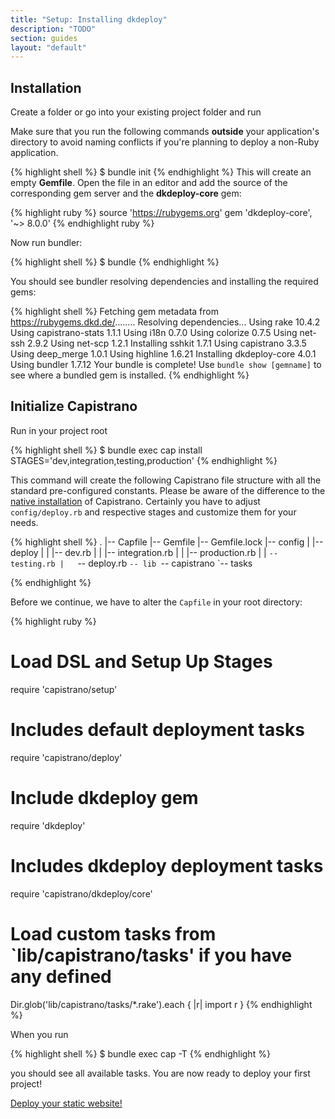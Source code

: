 ```yaml
---
title: "Setup: Installing dkdeploy"
description: "TODO"
section: guides
layout: "default"
---
```


## Installation

Create a folder or go into your existing project folder and run

<div class="callout warning">
  Make sure that you  run the following commands <b>outside</b> your application's directory to avoid naming conflicts if you're planning to deploy a non-Ruby application.
</div>

{% highlight shell %}
$ bundle init
{% endhighlight %}
This will create an empty **Gemfile**. Open the file in an editor and add the source of the corresponding gem server and the **dkdeploy-core** gem:

{% highlight ruby %}
source 'https://rubygems.org'
gem 'dkdeploy-core', '~> 8.0.0'
{% endhighlight ruby %}

Now run bundler:

{% highlight shell %}
$ bundle
{% endhighlight %}

You should see bundler resolving dependencies and installing the required gems:

{% highlight shell %}
Fetching gem metadata from https://rubygems.dkd.de/........
Resolving dependencies...
Using rake 10.4.2
Using capistrano-stats 1.1.1
Using i18n 0.7.0
Using colorize 0.7.5
Using net-ssh 2.9.2
Using net-scp 1.2.1
Installing sshkit 1.7.1
Using capistrano 3.3.5
Using deep_merge 1.0.1
Using highline 1.6.21
Installing dkdeploy-core 4.0.1
Using bundler 1.7.12
Your bundle is complete!
Use `bundle show [gemname]` to see where a bundled gem is installed.
{% endhighlight %}

## Initialize Capistrano

Run in your project root

{% highlight shell %}
$ bundle exec cap install STAGES='dev,integration,testing,production'
{% endhighlight %}

This command will create the following Capistrano file structure with all the standard pre-configured constants.
Please be aware of the difference to the [native installation](http://capistranorb.com/documentation/getting-started/preparing-your-application/) of Capistrano.
Certainly you have to adjust `config/deploy.rb` and respective stages and customize them for your needs.

{% highlight shell %}
    .
    |-- Capfile
    |-- Gemfile
    |-- Gemfile.lock
    |-- config
    |   |-- deploy
    |   |   |-- dev.rb
    |   |   |-- integration.rb
    |   |   |-- production.rb
    |   |   `-- testing.rb
    |   `-- deploy.rb
    `-- lib
        `-- capistrano
            `-- tasks

{% endhighlight %}

Before we continue, we have to alter the ```Capfile``` in your root directory:

{% highlight ruby %}
# Load DSL and Setup Up Stages
require 'capistrano/setup'

# Includes default deployment tasks
require 'capistrano/deploy'

# Include dkdeploy gem
require 'dkdeploy'

# Includes dkdeploy deployment tasks
require 'capistrano/dkdeploy/core'

# Load custom tasks from `lib/capistrano/tasks' if you have any defined
Dir.glob('lib/capistrano/tasks/*.rake').each { |r| import r }
{% endhighlight %}

When you run

{% highlight shell %}
$ bundle exec cap -T
{% endhighlight %}

you should see all available tasks. You are now ready to deploy your first project!

<a href="/guides/static/configuration.html" class="button hollow float-right">Deploy your static website!</a>